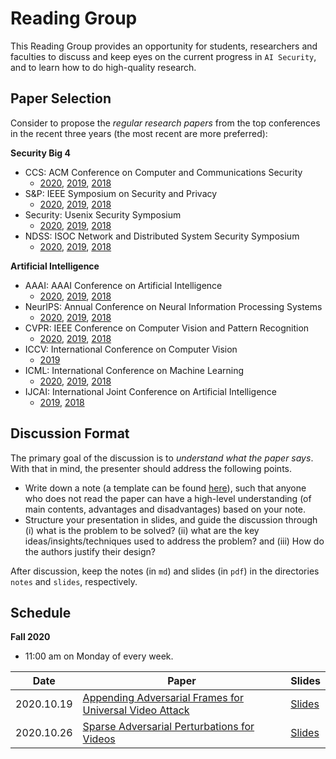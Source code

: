 # Reading Group

 This Reading Group provides an opportunity for students, researchers and faculties to discuss and keep eyes on the current progress in `AI Security`, and to learn how to do high-quality research.

 ## Paper Selection

Consider to propose the *regular research papers* from the top conferences in the recent three years (the most recent are more preferred):

**Security Big 4**  

- CCS: ACM Conference on Computer and Communications Security
    - [2020](https://www.sigsac.org/ccs/CCS2020/accepted-papers.html), [2019](https://sigsac.org/ccs/CCS2019/index.php/program/accepted-papers/), [2018](https://www.sigsac.org/ccs/CCS2018/accepted/papers/)
- S&P: IEEE Symposium on Security and Privacy
    - [2020](http://www.ieee-security.org/TC/SP2020/program-papers.html), [2019](http://www.ieee-security.org/TC/SP2019/program-papers.html), [2018](https://www.ieee-security.org/TC/SP2018/program-papers.html)
- Security: Usenix Security Symposium
    - [2020](https://www.usenix.org/conference/usenixsecurity20/summer-accepted-papers), [2019](https://www.usenix.org/conference/usenixsecurity19/fall-accepted-papers), [2018](https://www.usenix.org/conference/usenixsecurity18/poster-session)
- NDSS: ISOC Network and Distributed System Security Symposium
    - [2020]( https://www.ndss-symposium.org/ndss2020/accepted-papers/), [2019](https://www.ndss-symposium.org/ndss2019/ndss-2019-posters/), [2018](https://www.ndss-symposium.org/ndss2018/posters/)

**Artificial Intelligence**  

- AAAI: AAAI Conference on Artificial Intelligence
    - [2020](https://aaai.org/Library/AAAI/aaai20contents.php), [2019](https://aaai.org/Library/AAAI/aaai19contents.php),  [2018](https://aaai.org/Library/AAAI/aaai18contents.php)
- NeurIPS: Annual Conference on Neural Information Processing Systems
    - [2020](https://neurips.cc/Conferences/2020/AcceptedPapersInitial), [2019](https://neurips.cc/Conferences/2019/Schedule?type=Poster),  [2018](https://neurips.cc/Conferences/2018/Schedule?type=Poster)
- CVPR: IEEE Conference on Computer Vision and Pattern Recognition
    - [2020](https://openaccess.thecvf.com/CVPR2020), [2019](https://openaccess.thecvf.com/CVPR2019),  [2018](https://openaccess.thecvf.com/CVPR2018)
- ICCV: International Conference on Computer Vision
    - [2019](https://openaccess.thecvf.com/ICCV2019)
- ICML: International Conference on Machine Learning
    - [2020](https://icml.cc/virtual/2020/papers.html?filter=keywords), [2019](https://icml.cc/virtual/2019/papers.html?filter=keywords),  [2018](https://icml.cc/virtual/2018/papers.html?filter=keywords)
- IJCAI: International Joint Conference on Artificial Intelligence
    - [2019](https://www.ijcai19.org/accepted-papers.html),  [2018](http://ijcai-18.org/accepted-papers/index.html)

## Discussion Format

The primary goal of the discussion is to *understand what the paper says*. With that in mind, the presenter should address the following points.
- Write down a note (a template can be found [here](./template/notes_tpl.md)), such that anyone who does not read the paper can have a high-level understanding (of main contents, advantages and disadvantages) based on your note. 
- Structure your presentation in slides, and guide the discussion through (i) what is the problem to be solved? (ii) what are the key ideas/insights/techniques used to address the problem? and (iii) How do the authors justify their design?

After discussion, keep the notes (in `md`) and slides (in `pdf`) in the directories `notes` and `slides`, respectively.


## Schedule

**Fall 2020**  

- 11:00 am on Monday of every week.

| Date      | Paper | Slides  |
| --------- | --------------- | ---------- | 
| 2020.10.19 |  [Appending Adversarial Frames for Universal Video Attack](https://arxiv.org/abs/1912.04538) | [Slides](./Slides/Appending%20Adversarial%20Frames%20for%20Universal%20Video.pdf)|
| 2020.10.26 |  [Sparse Adversarial Perturbations for Videos](https://aaai.org/ojs/index.php/AAAI/article/view/4927) | [Slides](./Slides/Sparse%20Adversarial%20Perturbations%20for%20Videos.pdf)|      
